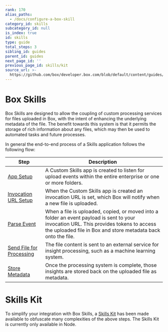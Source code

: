 ```yaml
---
rank: 170
alias_paths:
  - /docs/configure-a-box-skill
category_id: skills
subcategory_id: null
is_index: true
id: skills
type: guide
total_steps: 3
sibling_id: guides
parent_id: guides
next_page_id: ''
previous_page_id: skills/kit
source_url: >-
  https://github.com/box/developer.box.com/blob/default/content/guides/skills/index.md
---
```


# Box Skills

Box Skills are designed to allow the coupling of custom processing services for
files uploaded in Box, with the intent of enhancing the underlying metadata of
the file. The benefit towards this system is that it permits the storage of
rich information about any files, which may then be used to automated tasks and
future processes.

In general the end-to-end process of a Skills application follows the following
flow:

<!-- markdownlint-disable line-length -->

| Step                                                  | Description                                                                                                                                                             |
| ----------------------------------------------------- | ----------------------------------------------------------------------------------------------------------------------------------------------------------------------- |
| [App Setup](guide://applications/custom-skills/setup) | A Custom Skills app is created to listen for upload events within the entire enterprise or one or more folders.                                                         |
| [Invocation URL Setup](guide://skills/invocation-url) | When the Custom Skills app is created an invocation URL is set, which Box will notify when a new file is uploaded.                                                      |
| [Parse Event](guide://skills/handle/payload)          | When a file is uploaded, copied, or moved into a folder an event payload is sent to your invocation URL. This provides tokens to access the uploaded file in Box and store metadata back onto the file. |
| [Send File for Processing](guide://skills/examples)   | The file content is sent to an external service for insight processing, such as a machine learning system.                                                              |
| [Store Metadata](guide://skills/handle/metadata)      | Once the processing system is complete, those insights are stored back on the uploaded file as metadata.                                                                |

<!-- markdownlint-enable line-length -->

<Message>

# Skills Kit

To simplify your integration with Box Skills, a [Skills
Kit](guide://skills/kit) has been made available to obfuscate many
complexities of the above steps. The Skills Kit is currently only available in
Node.

</Message>
